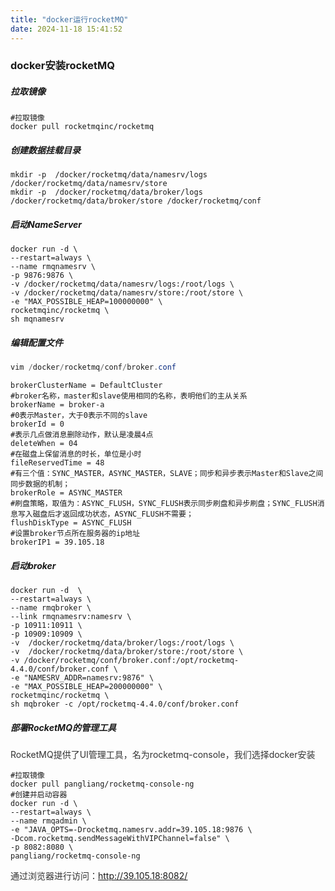 ```yaml
---
title: "docker运行rocketMQ"
date: 2024-11-18 15:41:52
---
```


### docker安装rocketMQ

##### 拉取镜像

``` shell
#拉取镜像 
docker pull rocketmqinc/rocketmq
```

##### 创建数据挂载目录

``` shell
mkdir -p  /docker/rocketmq/data/namesrv/logs   /docker/rocketmq/data/namesrv/store
mkdir -p  /docker/rocketmq/data/broker/logs   /docker/rocketmq/data/broker/store /docker/rocketmq/conf
```

##### **<span color="" fontsize="">启动NameServer</span>**

``` shell
docker run -d \
--restart=always \
--name rmqnamesrv \
-p 9876:9876 \
-v /docker/rocketmq/data/namesrv/logs:/root/logs \
-v /docker/rocketmq/data/namesrv/store:/root/store \
-e "MAX_POSSIBLE_HEAP=100000000" \
rocketmqinc/rocketmq \
sh mqnamesrv 
```

##### 编辑配置文件

``` java
vim /docker/rocketmq/conf/broker.conf
```

    brokerClusterName = DefaultCluster
    #broker名称，master和slave使用相同的名称，表明他们的主从关系
    brokerName = broker-a
    #0表示Master，大于0表示不同的slave
    brokerId = 0
    #表示几点做消息删除动作，默认是凌晨4点
    deleteWhen = 04
    #在磁盘上保留消息的时长，单位是小时
    fileReservedTime = 48
    #有三个值：SYNC_MASTER，ASYNC_MASTER，SLAVE；同步和异步表示Master和Slave之间同步数据的机制；
    brokerRole = ASYNC_MASTER
    #刷盘策略，取值为：ASYNC_FLUSH，SYNC_FLUSH表示同步刷盘和异步刷盘；SYNC_FLUSH消息写入磁盘后才返回成功状态，ASYNC_FLUSH不需要；
    flushDiskType = ASYNC_FLUSH
    #设置broker节点所在服务器的ip地址
    brokerIP1 = 39.105.18

##### 启动broker

    docker run -d  \
    --restart=always \
    --name rmqbroker \
    --link rmqnamesrv:namesrv \
    -p 10911:10911 \
    -p 10909:10909 \
    -v  /docker/rocketmq/data/broker/logs:/root/logs \
    -v  /docker/rocketmq/data/broker/store:/root/store \
    -v /docker/rocketmq/conf/broker.conf:/opt/rocketmq-4.4.0/conf/broker.conf \
    -e "NAMESRV_ADDR=namesrv:9876" \
    -e "MAX_POSSIBLE_HEAP=200000000" \
    rocketmqinc/rocketmq \
    sh mqbroker -c /opt/rocketmq-4.4.0/conf/broker.conf

##### <span color="" fontsize="">部署RocketMQ的管理工具</span>

<span style="font-size: 14px; color: rgb(51, 51, 51)">RocketMQ提供了UI管理工具，名为rocketmq-console，我们选择docker安装</span>

    #拉取镜像 
    docker pull pangliang/rocketmq-console-ng
    #创建并启动容器 
    docker run -d \
    --restart=always \
    --name rmqadmin \
    -e "JAVA_OPTS=-Drocketmq.namesrv.addr=39.105.18:9876 \
    -Dcom.rocketmq.sendMessageWithVIPChannel=false" \
    -p 8082:8080 \
    pangliang/rocketmq-console-ng

<span style="font-size: 14px; color: rgb(51, 51, 51)">通过浏览器进行访问：</span><a href="http://39.105.18:8082/" rel="noopener noreferrer nofollow" target="_blank"><u><span style="font-size: 14px; color: rgb(51, 51, 51)">http://39.105.18:8082/</span></u></a>
